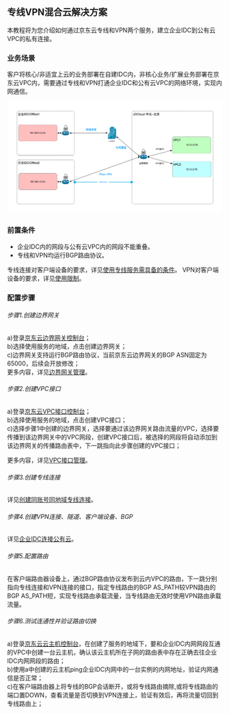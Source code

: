 ## 专线VPN混合云解决方案
本教程将为您介绍如何通过京东云专线和VPN两个服务，建立企业IDC到公有云VPC的私有连接。

### 业务场景
客户将核心/非适宜上云的业务部署在自建IDC内，非核心业务/扩展业务部署在京东云VPC内，需要通过专线和VPN打通企业IDC和公有云VPC的网络环境，实现内网通信。</br>

![](../../../../image/Networking/VPN/Introduction/work-with-directconnect.png)

### 前置条件
* 企业IDC内的网段与公有云VPC内的网段不能重叠。
* 专线和VPN均运行BGP路由协议。

专线连接对客户端设备的要求，详见[使用专线服务需具备的条件](https://docs.jdcloud.com/cn/direct-connection/direct-connect-service-overview)。
VPN对客户端设备的要求，详见[使用限制](../Introduction/Restrictions.md)。

### 配置步骤
###### 步骤1.创建边界网关

a)登录[京东云边界网关控制台](https://cns-console.jdcloud.com/host/borderGateway/list)；  </br>
b)选择使用服务的地域，点击创建边界网关；</br>
c)边界网关支持运行BGP路由协议，当前京东云边界网关的BGP ASN固定为65000，后续会开放修改；</br>
更多内容，详见[边界网关管理](../Operation-Guide/Border-Gateway-Management/Border-Gateway-Configuration.md)。

###### 步骤2.创建VPC接口
a)登录[京东云VPC接口控制台](https://cns-console.jdcloud.com/host/vpcAttachment/list)；  </br>
b)选择使用服务的地域，点击创建VPC接口；</br>
c)选择步骤1中创建的边界网关，选择要通过该边界网关路由流量的VPC，选择要传播到该边界网关中的VPC网段，创建VPC接口后，被选择的网段将自动添加到该边界网关的传播路由表中，下一跳指向此步骤创建的VPC接口；</br>

更多内容，详见[VPC接口管理](../Operation-Guide/Border-Gateway-Management/VPC-Attachment-Configuration.md)。

###### 步骤3.创建专线连接
详见[创建同账号同地域专线连接](https://docs.jdcloud.com/cn/direct-connection/connect-to-the-same-account-or-region-direct-connetct)。

###### 步骤4.创建VPN连接、隧道、客户端设备、BGP
详见[企业IDC连接公有云](../Getting-Started/Connection-Into-On-Premise.md)。

###### 步骤5.配置路由
在客户端路由器设备上，通过BGP路由协议发布到云内VPC的路由，下一跳分别指向专线连接和VPN连接的接口，指定专线路由的BGP AS_PATH较VPN路由的BGP AS_PATH短，实现专线路由承载流量，当专线路由无效时使用VPN路由承载流量。

###### 步骤6.测试连通性并验证路由切换
a)登录[京东云云主机控制台](https://cns-console.jdcloud.com/host/compute/list)，在创建了服务的地域下，要和企业IDC内网网段互通的VPC中创建一台云主机，确认该云主机所在子网的路由表中存在正确去往企业IDC内网网段的路由；  </br>
b)使用a中创建的云主机ping企业IDC内网中的一台实例的内网地址，验证内网通信是否正常；</br>
c)在客户端路由器上将专线的BGP会话断开，或将专线路由摘除,或将专线路由的端口置DOWN，查看流量是否切换到VPN连接上，验证有效后，再将流量切回到专线路由上；</br>
